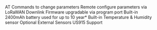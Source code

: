 AT Commands to change parameters
Remote configure parameters via LoRaWAN Downlink
Firmware upgradable via program port
Built-in 2400mAh battery used for up to 10 year*
Built-in Temperature & Humidity sensor
Optional External Sensors
US915 Support

